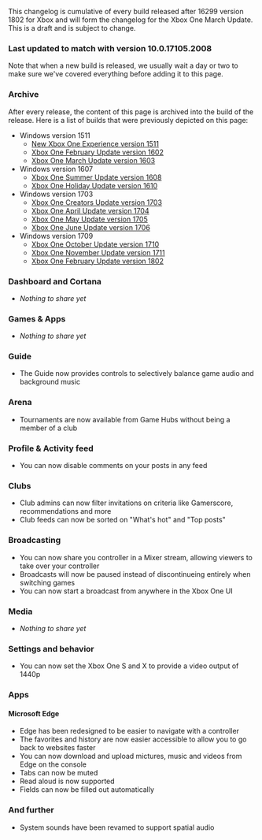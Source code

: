 
This changelog is cumulative of every build released after 16299 version 1802 for Xbox and will form the changelog for the Xbox One March Update. This is a draft and is subject to change.

### Last updated to match with version 10.0.17105.2008
Note that when a new build is released, we usually wait a day or two to make sure we've covered everything before adding it to this page.

<!--
### No update in preview
Xbox currently has no update in any of its preview rings, so we don't have anything to show you here.
-->

### Archive
After every release, the content of this page is archived into the build of the release. Here is a list of builds that were previously depicted on this page:

- Windows version 1511
    - [New Xbox One Experience version 1511](https://changewindows.org/build/10586/xbox#1094)
    - [Xbox One February Update version 1602](https://changewindows.org/build/10586/xbox#1100)
    - [Xbox One March Update version 1603](https://changewindows.org/build/10586/xbox#1006)
- Windows version 1607
    - [Xbox One Summer Update version 1608](https://changewindows.org/build/14393/xbox#1018)
    - [Xbox One Holiday Update version 1610](https://changewindows.org/build/14393/xbox#2123)
- Windows version 1703
    - [Xbox One Creators Update version 1703](https://changewindows.org/build/15063/xbox#1005)
    - [Xbox One April Update version 1704](https://changewindows.org/build/15063/xbox#2019)
    - [Xbox One May Update version 1705](https://changewindows.org/build/15063/xbox#3054)
    - [Xbox One June Update version 1706](https://changewindows.org/build/15063/xbox#4082)
- Windows version 1709
    - [Xbox One October Update version 1710](https://changewindows.org/build/16299/xbox#3031)
    - [Xbox One November Update version 1711](https://changewindows.org/build/16299/xbox#4036)
    - [Xbox One February Update version 1802](https://changewindows.org/build/16299/xbox#5101)

### Dashboard and Cortana
- _Nothing to share yet_

### Games & Apps
- _Nothing to share yet_

### Guide
- The Guide now provides controls to selectively balance game audio and background music

### Arena
- Tournaments are now available from Game Hubs without being a member of a club

### Profile & Activity feed
- You can now disable comments on your posts in any feed

### Clubs
- Club admins can now filter invitations on criteria like Gamerscore, recommendations and more
- Club feeds can now be sorted on "What's hot" and "Top posts"

### Broadcasting
- You can now share you controller in a Mixer stream, allowing viewers to take over your controller
- Broadcasts will now be paused instead of discontinueing entirely when switching games
- You can now start a broadcast from anywhere in the Xbox One UI

### Media
- _Nothing to share yet_

### Settings and behavior
- You can now set the Xbox One S and X to provide a video output of 1440p

### Apps
#### Microsoft Edge
- Edge has been redesigned to be easier to navigate with a controller
- The favorites and history are now easier accessible to allow you to go back to websites faster
- You can now download and upload mictures, music and videos from Edge on the console
- Tabs can now be muted
- Read aloud is now supported
- Fields can now be filled out automatically

### And further
- System sounds have been revamed to support spatial audio